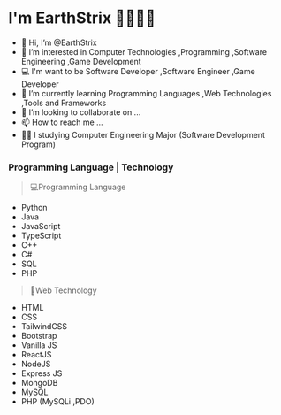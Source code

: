 # I'm EarthStrix 🤖🐶👨‍💻
- 👋 Hi, I’m @EarthStrix
- 👀 I’m interested in Computer Technologies ,Programming ,Software Engineering ,Game Development 
- 💻 I'm want to be Software Developer ,Software Engineer ,Game Developer
- 🌱 I’m currently learning Programming Languages ,Web Technologies ,Tools and Frameworks
- 💞️ I’m looking to collaborate on ...
- 📫 How to reach me ...
- 👨‍🎓 I studying Computer Engineering Major (Software Development Program)

### Programming Language | Technology
> 💻Programming Language
- Python
- Java
- JavaScript
- TypeScript
- C++
- C#
- SQL
- PHP
> 📱Web Technology
- HTML 
- CSS
- TailwindCSS
- Bootstrap
- Vanilla JS
- ReactJS
- NodeJS
- Express JS
- MongoDB
- MySQL
- PHP (MySQLi ,PDO)
<!---
EarthStrixDEV/EarthStrixDEV is a ✨ special ✨ repository because its `README.md` (this file) appears on your GitHub profile.
You can click the Preview link to take a look at your changes.
--->
